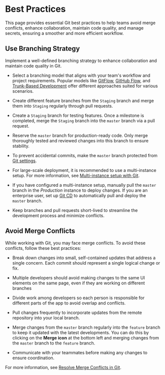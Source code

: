 # Best Practices


This page provides essential Git best practices to help teams avoid merge conflicts, enhance collaboration, maintain code quality, and manage secrets, ensuring a smoother and more efficient workflow.

## Use Branching Strategy

Implement a well-defined branching strategy to enhance collaboration and maintain code quality in Git. 

- Select a branching model that aligns with your team's workflow and project requirements. Popular models like [GitFlow](https://www.atlassian.com/git/tutorials/comparing-workflows/gitflow-workflow), [GitHub Flow](https://docs.github.com/en/get-started/using-github/github-flow), and [Trunk-Based Development](https://www.atlassian.com/continuous-delivery/continuous-integration/trunk-based-development) offer different approaches suited for various scenarios. 

- Create different feature branches from the `Staging` branch and merge them into `Staging` regularly through pull requests.

- Create a `Staging` branch for testing features. Once a milestone is completed, merge the `Staging` branch into the `master` branch via a pull request.

- Reserve the `master` branch for production-ready code. Only merge thoroughly tested and reviewed changes into this branch to ensure stability.

- To prevent accidental commits, make the `master` branch protected from [Git settings](/advanced-concepts/version-control-with-git/reference/git-settings).

- For large-scale deployment, it is recommended to use a multi-instance setup. For more information, see [Multi-instance setup with Git](/advanced-concepts/version-control-with-git/environments-with-git).

- If you have configured a multi-instance setup, manually pull the `master` branch in the *Production* instance to deploy changes. If you are an enterprise user, set up [Git CD](/advanced-concepts/version-control-with-git/cd-with-git) to automatically pull and deploy the `master` branch.


- Keep branches and pull requests short-lived to streamline the development process and minimize conflicts.







## Avoid Merge Conflicts

While working with Git, you may face merge conflicts. To avoid these conflicts, follow these best practices:



- Break down changes into small, self-contained updates that address a single concern. Each commit should represent a single logical change or fix. 

- Multiple developers should avoid making changes to the same UI elements on the same page, even if they are working on different branches

- Divide work among developers so each person is responsible for different parts of the app to avoid overlap and conflicts.

- Pull changes frequently to incorporate updates from the remote repository into your local branch. 

- Merge changes from the `master` branch regularly into the `feature` branch to keep it updated with the latest developments. You can do this by clicking on the **Merge icon** at the bottom left and merging changes from the `master` branch to the `feature` branch.

- Communicate with your teammates before making any changes to ensure coordination.


For more information, see [Resolve Merge Conflicts in Git](/advanced-concepts/version-control-with-git/guides/resolve-merge-conflicts-in-git).










